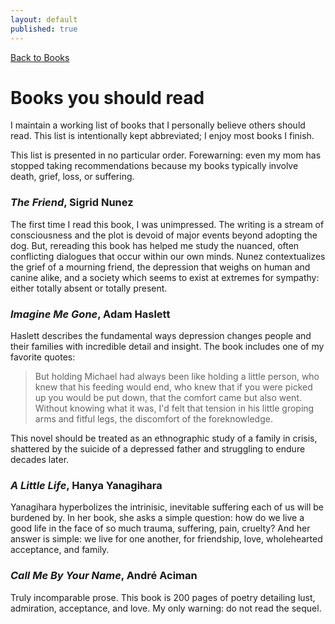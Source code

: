 ```yaml
---
layout: default
published: true
---
```

[Back to Books](../books/)

# Books you should read
I maintain a working list of books that I personally believe others should read. This list is intentionally kept abbreviated; I enjoy most books I finish.

This list is presented in no particular order. Forewarning: even my mom has stopped taking recommendations because my books typically involve death, grief, loss, or suffering.

### *The Friend*, Sigrid Nunez
The first time I read this book, I was unimpressed. The writing is a stream of consciousness and the plot is devoid of major events beyond adopting the dog. But, rereading this book has helped me study the nuanced, often conflicting dialogues that occur within our own minds. Nunez contextualizes the grief of a mourning friend, the depression that weighs on human and canine alike, and a society which seems to exist at extremes for sympathy: either totally absent or totally present. 

### *Imagine Me Gone*, Adam Haslett
Haslett describes the fundamental ways depression changes people and their families with incredible detail and insight. The book includes one of my favorite quotes:

> But holding Michael had always been like holding a little person, who knew that his feeding would end, who knew that if you were picked up you would be put down, that the comfort came but also went. Without knowing what it was, I'd felt that tension in his little groping arms and fitful legs, the discomfort of the foreknowledge.

This novel should be treated as an ethnographic study of a family in crisis, shattered by the suicide of a depressed father and struggling to endure decades later.

### *A Little Life*, Hanya Yanagihara
Yanagihara hyperbolizes the intrinisic, inevitable suffering each of us will be burdened by. In her book, she asks a simple question: how do we live a good life in the face of so much trauma, suffering, pain, cruelty? And her answer is simple: we live for one another, for friendship, love, wholehearted acceptance, and family. 

### *Call Me By Your Name*, André Aciman
Truly incomparable prose. This book is 200 pages of poetry detailing lust, admiration, acceptance, and love. My only warning: do not read the sequel. 